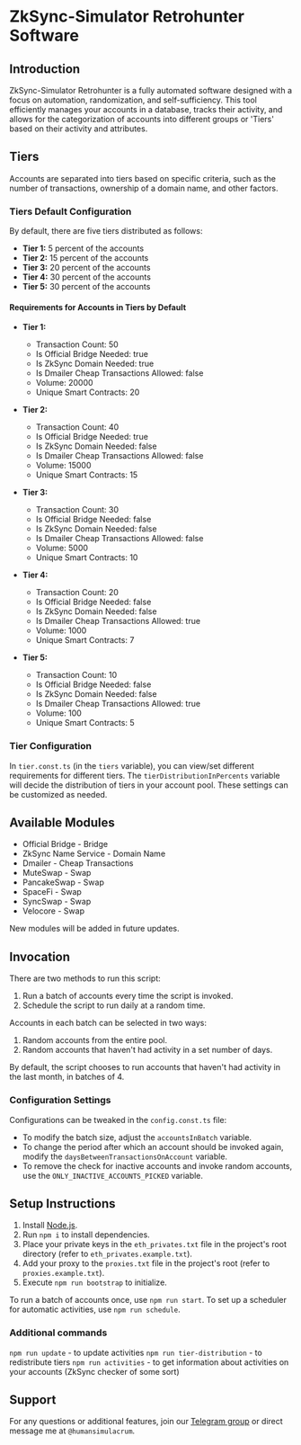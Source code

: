 # ZkSync-Simulator Retrohunter Software

## Introduction
ZkSync-Simulator Retrohunter is a fully automated software designed with a focus on automation, randomization, and self-sufficiency. This tool efficiently manages your accounts in a database, tracks their activity, and allows for the categorization of accounts into different groups or 'Tiers' based on their activity and attributes.

## Tiers

Accounts are separated into tiers based on specific criteria, such as the number of transactions, ownership of a domain name, and other factors.

### Tiers Default Configuration

By default, there are five tiers distributed as follows:

- **Tier 1:** 5 percent of the accounts
- **Tier 2:** 15 percent of the accounts
- **Tier 3:** 20 percent of the accounts
- **Tier 4:** 30 percent of the accounts
- **Tier 5:** 30 percent of the accounts

#### Requirements for Accounts in Tiers by Default

- **Tier 1:**
  - Transaction Count: 50
  - Is Official Bridge Needed: true
  - Is ZkSync Domain Needed: true
  - Is Dmailer Cheap Transactions Allowed: false
  - Volume: 20000
  - Unique Smart Contracts: 20

- **Tier 2:**
  - Transaction Count: 40
  - Is Official Bridge Needed: true
  - Is ZkSync Domain Needed: false
  - Is Dmailer Cheap Transactions Allowed: false
  - Volume: 15000
  - Unique Smart Contracts: 15

- **Tier 3:**
  - Transaction Count: 30
  - Is Official Bridge Needed: false
  - Is ZkSync Domain Needed: false
  - Is Dmailer Cheap Transactions Allowed: false
  - Volume: 5000
  - Unique Smart Contracts: 10

- **Tier 4:**
  - Transaction Count: 20
  - Is Official Bridge Needed: false
  - Is ZkSync Domain Needed: false
  - Is Dmailer Cheap Transactions Allowed: true
  - Volume: 1000
  - Unique Smart Contracts: 7

- **Tier 5:**
  - Transaction Count: 10
  - Is Official Bridge Needed: false
  - Is ZkSync Domain Needed: false
  - Is Dmailer Cheap Transactions Allowed: true
  - Volume: 100
  - Unique Smart Contracts: 5

### Tier Configuration

In `tier.const.ts` (in the `tiers` variable), you can view/set different requirements for different tiers. The `tierDistributionInPercents` variable will decide the distribution of tiers in your account pool. These settings can be customized as needed.

## Available Modules

- Official Bridge - Bridge
- ZkSync Name Service - Domain Name
- Dmailer - Cheap Transactions
- MuteSwap - Swap
- PancakeSwap - Swap
- SpaceFi - Swap
- SyncSwap - Swap
- Velocore - Swap

New modules will be added in future updates.

## Invocation

There are two methods to run this script:

1. Run a batch of accounts every time the script is invoked.
2. Schedule the script to run daily at a random time.

Accounts in each batch can be selected in two ways:

1. Random accounts from the entire pool.
2. Random accounts that haven't had activity in a set number of days.

By default, the script chooses to run accounts that haven't had activity in the last month, in batches of 4.

### Configuration Settings

Configurations can be tweaked in the `config.const.ts` file:

- To modify the batch size, adjust the `accountsInBatch` variable.
- To change the period after which an account should be invoked again, modify the `daysBetweenTransactionsOnAccount` variable.
- To remove the check for inactive accounts and invoke random accounts, use the `ONLY_INACTIVE_ACCOUNTS_PICKED` variable.

## Setup Instructions

1. Install [Node.js](https://nodejs.org/en/download).
2. Run `npm i` to install dependencies.
3. Place your private keys in the `eth_privates.txt` file in the project's root directory (refer to `eth_privates.example.txt`).
4. Add your proxy to the `proxies.txt` file in the project's root (refer to `proxies.example.txt`).
5. Execute `npm run bootstrap` to initialize.

To run a batch of accounts once, use `npm run start`. To set up a scheduler for automatic activities, use `npm run schedule`.

### Additional commands
`npm run update` - to update activities 
`npm run tier-distribution` - to redistribute tiers 
`npm run activities` - to get information about activities on your accounts (ZkSync checker of some sort)


## Support

For any questions or additional features, join our [Telegram group](https://t.me/usersimulating) or direct message me at `@humansimulacrum`.